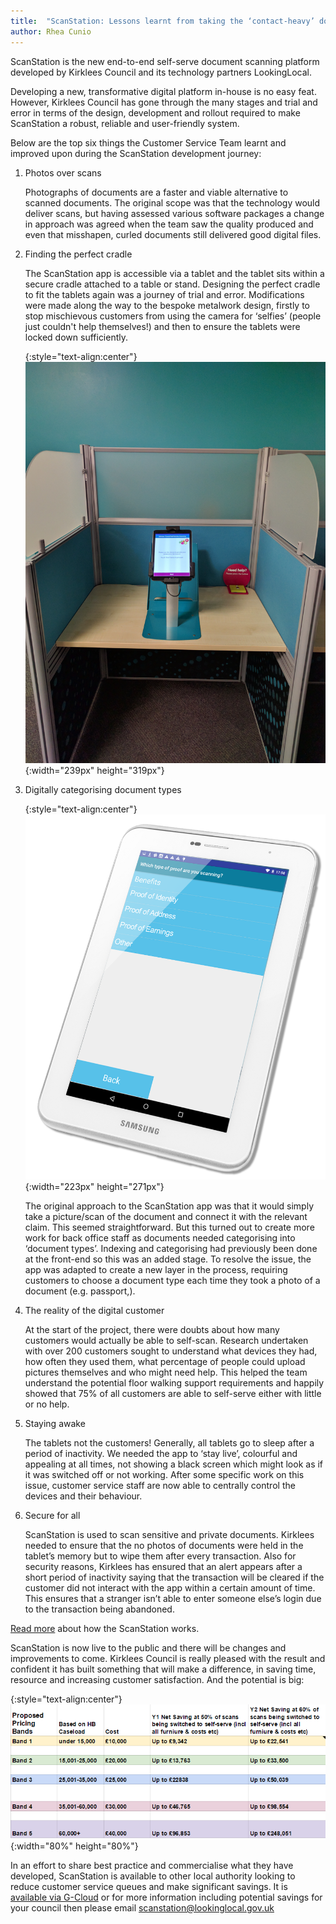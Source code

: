 ```yaml
---
title:  "ScanStation: Lessons learnt from taking the ‘contact-heavy’ document scanning process online"
author: Rhea Cunio
---
```

ScanStation is the new end-to-end self-serve document scanning platform developed by Kirklees Council and its technology partners LookingLocal.

Developing a new, transformative digital platform in-house is no easy feat. However, Kirklees Council has gone through the many stages and trial and error in terms of the design, development and rollout required to make ScanStation a robust, reliable and user-friendly system.
 
Below are the top six things the Customer Service Team learnt and improved upon during the ScanStation development journey:
 
1. Photos over scans

    Photographs of documents are a faster and viable alternative to scanned documents. The original scope was that the technology would deliver scans, but having assessed various software packages a change in approach was agreed when the team saw the quality produced and even that misshapen, curled documents still delivered good digital files.  
 
2. Finding the perfect cradle

    The ScanStation app is accessible via a tablet and the tablet sits within a secure cradle attached to a table or stand. Designing the perfect cradle to fit the tablets again was a journey of trial and error. Modifications were made along the way to the bespoke metalwork design, firstly to stop mischievous customers from using the camera for ‘selfies’ (people just couldn't help themselves!) and then to ensure the tablets were locked down sufficiently.

    {:style="text-align:center"}
    ![Scanstation cradle](/assets/images/2016-11-15-scanstation-lessons-learned/img_20161012_134346.jpg){:width="239px" height="319px"}
    
3. Digitally categorising document types

    {:style="text-align:center"}
    ![Categorising](/assets/images/2016-11-15-scanstation-lessons-learned/samsung-galaxy-tab-2d.png){:width="223px" height="271px"}

    The original approach to the ScanStation app was that it would simply take a picture/scan of the document and connect it with the relevant claim. This seemed straightforward. But this turned out to create more work for back office staff as documents needed categorising into ‘document types’. Indexing and categorising had previously been done at the front-end so this was an added stage. To resolve the issue, the app was adapted to create a new layer in the process, requiring customers to choose a document type each time they took a photo of a document (e.g. passport,).
 
4. The reality of the digital customer
 
    At the start of the project, there were doubts about how many customers would actually be able to self-scan. Research undertaken with over 200 customers sought to understand what devices they had, how often they used them, what percentage of people could upload pictures themselves and who might need help. This helped the team understand the potential floor walking support requirements and happily showed that 75% of all customers are able to self-serve either with little or no help.
 
5. Staying awake
 
    The tablets not the customers! Generally, all tablets go to sleep after a period of inactivity. We needed the app to ‘stay live’, colourful and appealing at all times, not showing a black screen which might look as if it was switched off or not working. After some specific work on this issue, customer service staff are now able to centrally control the devices and their behaviour.
 
6. Secure for all
 
    ScanStation is used to scan sensitive and private documents. Kirklees needed to ensure that the no photos of documents were held in the tablet’s memory but to wipe them after every transaction. Also for security reasons, Kirklees has ensured that an alert appears after a short period of inactivity saying that the transaction will be cleared if the customer did not interact with the app within a certain amount of time. This ensures that a stranger isn’t able to enter someone else’s login due to the transaction being abandoned.
 
[Read more](https://about.lookinglocal.gov.uk/solutions/scanstation/) about how the ScanStation works.
 
ScanStation is now live to the public and there will be changes and improvements to come. Kirklees Council is really pleased with the result and confident it has built something that will make a difference, in saving time, resource and increasing customer satisfaction. And the potential is big:

{:style="text-align:center"}
![Categorising](/assets/images/2016-11-15-scanstation-lessons-learned/scanstation-figures.png){:width="80%" height="80%"}
 
In an effort to share best practice and commercialise what they have developed, ScanStation is available to other local authority looking to reduce customer service queues and make significant savings. It is [available via G-Cloud](https://www.digitalmarketplace.service.gov.uk/g-cloud/services/366908435789036) or for more information including potential savings for your council then please email [scanstation@lookinglocal.gov.uk](mailto:scanstation@lookinglocal.gov.uk)